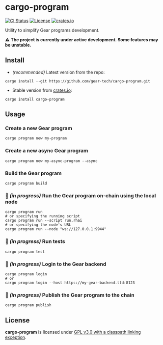 # cargo-program

[![CI Status](https://github.com/gear-tech/cargo-program/workflows/CI/badge.svg)](https://github.com/gear-tech/cargo-program/actions/workflows/ci.yml?query=branch%3Amaster)
[![License](https://img.shields.io/badge/license-GPL%203.0-success)](https://github.com/gear-tech/cargo-program/blob/master/LICENSE)
[![crates.io](https://img.shields.io/crates/v/cargo-program)](https://crates.io/crates/cargo-program)

Utility to simplify Gear programs development.

⚠️ **The project is currently under active development. Some features may be unstable.**

## Install

- *(recommended)* Latest version from the repo:

```
cargo install --git https://github.com/gear-tech/cargo-program.git
```

- Stable version from [crates.io](https://crates.io/crates/cargo-program):

```
cargo install cargo-program
```
## Usage

###  Create a new Gear program

```
cargo program new my-program
```

###  Create a new async Gear program

```
cargo program new my-async-program --async
```

### Build the Gear program

```
cargo program build
```

### 🚧 *(in progress)* Run the Gear program on-chain using the local node

```
cargo program run
# or specifying the running script
cargo program run --script run.rhai
# or specifying the node's URL
cargo program run --node "ws://127.0.0.1:9944"
```

### 🚧 *(in progress)* Run tests

```
cargo program test
```

### 🚧 *(in progress)* Login to the Gear backend

```
cargo program login
# or
cargo program login --host https://my-gear-backend.tld:8123
```

### 🚧 *(in progress)* Publish the Gear program to the chain

```
cargo program publish
```

## License

**cargo-program** is licensed under [GPL v3.0 with a classpath linking exception](LICENSE).
